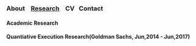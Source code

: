 ### About &nbsp;&nbsp;&nbsp;[Research](RESEARCH.md) &nbsp;&nbsp;&nbsp;CV&nbsp;&nbsp;&nbsp;Contact

#### Academic Research


#### Quantiative Execution Research(Goldman Sachs, Jun,2014 - Jun,2017)
